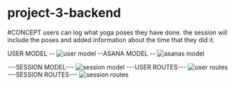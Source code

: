 # project-3-backend

#CONCEPT
	users can log what yoga poses they have done. the session will include the poses and added information about the time that they did it.


USER MODEL --
![user model](https://i.imgur.com/TZMdR6D.png)
--ASANA MODEL --
![asanas model](https://i.imgur.com/4b5jahI.png)

---SESSION MODEL---
![session model](https://i.imgur.com/UGAxNax.png)
---USER ROUTES---
![user routes](https://i.imgur.com/FgtsSj8.png)
---SESSION ROUTES---
![session routes](https://i.imgur.com/e5pimkv.png)